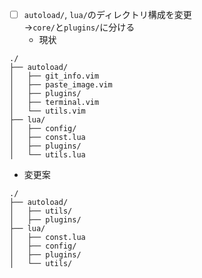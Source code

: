 - [ ] `autoload/`, `lua/`のディレクトリ構成を変更  
→`core/`と`plugins/`に分ける
  - 現状

```
./
├── autoload/
│   ├── git_info.vim
│   ├── paste_image.vim
│   ├── plugins/
│   ├── terminal.vim
│   └── utils.vim
├── lua/
│   ├── config/
│   ├── const.lua
│   ├── plugins/
│   └── utils.lua
```

  - 変更案

```
./
├── autoload/
│   ├── utils/
│   ├── plugins/
├── lua/
│   ├── const.lua
│   ├── config/
│   ├── plugins/
│   └── utils/
```

